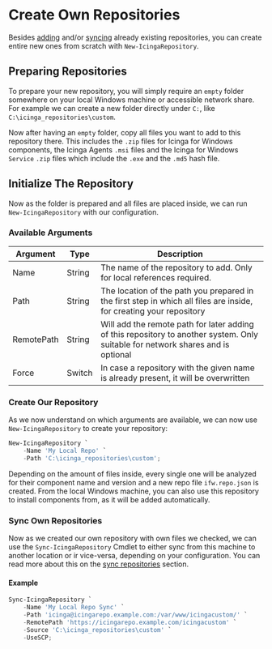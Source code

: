 # Create Own Repositories

Besides [adding](01-Add-Repositories.md) and/or [syncing](02-Sync-Repositories.md) already existing repositories, you can create entire new ones from scratch with `New-IcingaRepository`.

## Preparing Repositories

To prepare your new repository, you will simply require an `empty` folder somewhere on your local Windows machine or accessible network share. For example we can create a new folder directly under `C:`, like `C:\icinga_repositories\custom`.

Now after having an `empty` folder, copy all files you want to add to this repository there. This includes the `.zip` files for Icinga for Windows components, the Icinga Agents `.msi` files and the Icinga for Windows `Service` `.zip` files which include the `.exe` and the `.md5` hash file.

## Initialize The Repository

Now as the folder is prepared and all files are placed inside, we can run `New-IcingaRepository` with our configuration.

### Available Arguments

| Argument   | Type   | Description                                                                     |
| ---        |---     | ---                                                                             |
| Name       | String | The name of the repository to add. Only for local references required. |
| Path       | String | The location of the path you prepared in the first step in which all files are inside, for creating your repository |
| RemotePath | String | Will add the remote path for later adding of this repository to another system. Only suitable for network shares and is optional |
| Force      | Switch | In case a repository with the given name is already present, it will be overwritten |

### Create Our Repository

As we now understand on which arguments are available, we can now use `New-IcingaRepository` to create your repository:

```powershell
New-IcingaRepository `
    -Name 'My Local Repo' `
    -Path 'C:\icinga_repositories\custom';
```

Depending on the amount of files inside, every single one will be analyzed for their component name and version and a new repo file `ifw.repo.json` is created. From the local Windows machine, you can also use this repository to install components from, as it will be added automatically.

### Sync Own Repositories

Now as we created our own repository with own files we checked, we can use the `Sync-IcingaRepository` Cmdlet to either sync from this machine to another location or ir vice-versa, depending on your configuration.
You can read more about this on the [sync repositories](02-Sync-Repositories.md) section.

#### Example

```powershell
Sync-IcingaRepository `
    -Name 'My Local Repo Sync' `
    -Path 'icinga@icingarepo.example.com:/var/www/icingacustom/' `
    -RemotePath 'https://icingarepo.example.com/icingacustom' `
    -Source 'C:\icinga_repositories\custom' `
    -UseSCP;
```
